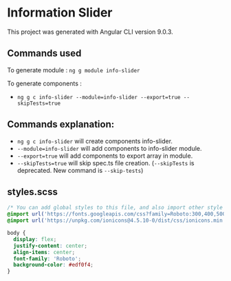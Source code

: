 # Information Slider

This project was generated with Angular CLI version 9.0.3.

## Commands used

To generate module : `ng g module info-slider`

To generate components :
  - `ng g c info-slider --module=info-slider --export=true --skipTests=true`

## Commands explanation:

  - `ng g c info-slider` will create components info-slider.
  - `--module=info-slider` will add components to info-slider module.
  - `--export=true` will add components to export array in module.
  - `--skipTests=true` will skip spec.ts file creation. (`--skipTests` is deprecated. New command is `--skip-tests`)

## styles.scss

```scss
/* You can add global styles to this file, and also import other style files */
@import url('https://fonts.googleapis.com/css?family=Roboto:300,400,500,500i,700,700i,900&display=swap');
@import url('https://unpkg.com/ionicons@4.5.10-0/dist/css/ionicons.min.css');

body {
  display: flex;
  justify-content: center;
  align-items: center;
  font-family: 'Roboto';
  background-color: #edf0f4;
}
```
